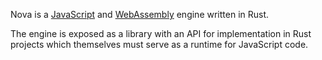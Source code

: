 Nova is a [JavaScript](https://tc39.es/ecma262) and [WebAssembly](https://webassembly.org) engine written in Rust.

The engine is exposed as a library with an API for implementation in Rust projects which themselves must serve as a runtime for JavaScript code.
